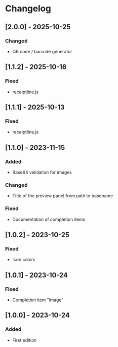 # Changelog

## [2.0.0] - 2025-10-25
### Changed
- QR code / barcode generator

## [1.1.2] - 2025-10-16
### Fixed
- receiptline.js

## [1.1.1] - 2025-10-13
### Fixed
- receiptline.js

## [1.1.0] - 2023-11-15
### Added
- Base64 validation for images

### Changed
- Title of the preview panel from path to basename

### Fixed
- Documentation of completion items

## [1.0.2] - 2023-10-25
### Fixed
- Icon colors

## [1.0.1] - 2023-10-24
### Fixed
- Completion item "image"

## [1.0.0] - 2023-10-24
### Added
- First edition

